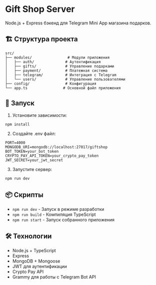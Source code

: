 # Gift Shop Server

Node.js + Express бэкенд для Telegram Mini App магазина подарков.

## 🏗 Структура проекта

```
src/
├── modules/                # Модули приложения
│   ├── auth/              # Аутентификация
│   ├── gifts/             # Управление подарками
│   ├── payment/           # Платежная система
│   ├── telegram/          # Интеграция с Telegram
│   └── users/             # Управление пользователями
├── config/                # Конфигурация
└── app.ts                # Основной файл приложения
```

## 🚀 Запуск

1. Установите зависимости:
```bash
npm install
```

2. Создайте .env файл:
```env
PORT=4000
MONGODB_URI=mongodb://localhost:27017/giftshop
BOT_TOKEN=your_bot_token
CRYPTO_PAY_API_TOKEN=your_crypto_pay_token
JWT_SECRET=your_jwt_secret
```

3. Запустите сервер:
```bash
npm run dev
```

## 📦 Скрипты

- `npm run dev` - Запуск в режиме разработки
- `npm run build` - Компиляция TypeScript
- `npm run start` - Запуск собранного приложения

## 🛠 Технологии

- Node.js + TypeScript
- Express
- MongoDB + Mongoose
- JWT для аутентификации
- Crypto Pay API
- Grammy для работы с Telegram Bot API 
